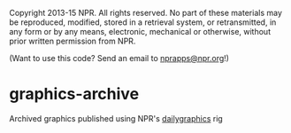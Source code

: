 Copyright 2013-15 NPR.  All rights reserved.  No part of these materials may be reproduced, modified, stored in a retrieval system, or retransmitted, in any form or by any means, electronic, mechanical or otherwise, without prior written permission from NPR.

(Want to use this code? Send an email to nprapps@npr.org!)


graphics-archive
================

Archived graphics published using NPR's [dailygraphics](https://github.com/nprapps/dailygraphics) rig
